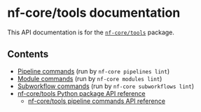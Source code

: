 # nf-core/tools documentation

This API documentation is for the [`nf-core/tools`](https://github.com/nf-core/tools) package.

## Contents

- [Pipeline commands](./pipeline_lint_tests/) (run by `nf-core pipelines lint`)
- [Module commands](./module_lint_tests/) (run by `nf-core modules lint`)
- [Subworkflow commands](./subworkflow_lint_tests/) (run by `nf-core subworkflows lint`)
- [nf-core/tools Python package API reference](./api/)
  - [nf-core/tools pipeline commands API reference](./api/pipelines/)
